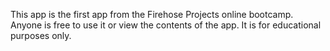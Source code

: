 This app is the first app from the Firehose Projects online bootcamp. Anyone is free to use it or view the contents of the app. It is for educational purposes only. 
